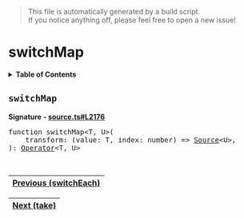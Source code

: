 > This file is automatically generated by a build script.<br>If you notice anything off, please feel free to open a new issue!

# switchMap

<details><summary><b>Table of Contents</b></summary>

1. [<code>switchMap</code>](#switchMap)</details>

## <a name="switchMap"></a><code>switchMap</code>

<b>Signature - [source.ts#L2176](..\/..\/packages\/core\/src\/source.ts#L2176)</b>

<pre>function switchMap&lt;T, U&gt;(<br>    transform: (value: T, index: number) =&gt; <a href="../03-api-source/00-Source.md#Source-Interface">Source</a>&lt;U&gt;,<br>): <a href="000-Operator.md#Operator">Operator</a>&lt;T, U&gt;</pre><br>

| [Previous \(switchEach\)](086-switchEach.md#readme) |
| --- |

<div align="right">

| [Next \(take\)](088-take.md#readme) |
| --- |
</div>
